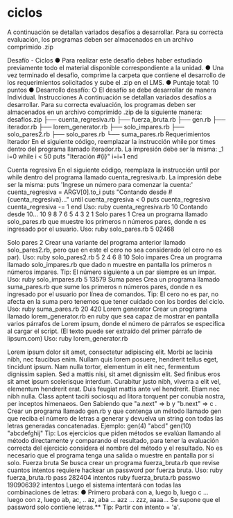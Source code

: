 # ciclos
A continuación se detallan variados desafíos a desarrollar. Para su correcta evaluación, los programas deben ser almacenados en un archivo comprimido .zip

Desafío - Ciclos
● Para realizar este desafío debes haber estudiado previamente todo el material disponible correspondiente a la unidad.
● Una vez terminado el desafío, comprime la carpeta que contiene el desarrollo de los requerimientos solicitados y sube el .zip en el LMS.
● Puntaje total: 10 puntos
● Desarrollo desafío:
○ El desafío se debe desarrollar de manera Individual. Instrucciones
A continuación se detallan variados desafíos a desarrollar. Para su correcta evaluación, los programas deben ser almacenados en un archivo comprimido .zip de la siguiente manera:
desafios.zip
├── cuenta_regresiva.rb ├── fuerza_bruta.rb ├── gen.rb
├── iterador.rb
├── lorem_generator.rb ├── solo_impares.rb ├── solo_pares2.rb
├── solo_pares.rb
└── suma_pares.rb
Requerimientos
Iterador
En el siguiente código, reemplazar la instrucción while por times dentro del programa llamado iterador.rb.
La impresión debe ser la misma:
_1
i=0
while i < 50
puts "Iteración #{i}" i=i+1
end

Cuenta regresiva
En el siguiente código, reemplaza la instrucción until por while dentro del programa llamado cuenta_regresiva.rb.
La impresión debe ser la misma:
puts 'Ingrese un número para comenzar la cuenta:' cuenta_regresiva = ARGV[0].to_i
puts "Contando desde #{cuenta_regresiva}..." until cuenta_regresiva < 0
puts cuenta_regresiva cuenta_regresiva -= 1 end
Uso:
 ruby cuenta_regresiva.rb 10
 Contando desde 10... 10 9 8 7 6 5 4 3 2 1
Solo pares 1
Crea un programa llamado solo_pares.rb que muestre los primeros n números pares, donde n es ingresado por el usuario.
Uso:
ruby solo_pares.rb 5 02468

Solo pares 2
Crear una variante del programa anterior llamado solo_pares2.rb, pero que en este el cero no sea considerado (el cero no es par).
Uso:
 ruby solo_pares2.rb 5
 2 4 6 8 10
Solo impares
Crea un programa llamado solo_impares.rb que dado n muestre en pantalla los primeros n números impares.
Tip: El número siguiente a un par siempre es un impar. Uso:
ruby solo_impares.rb 5 13579
Suma pares
Crea un programa llamado suma_pares.rb que sume los primeros n números pares, donde n es ingresado por el usuario por línea de comandos.
Tip: El cero no es par, no afecta en la suma pero tenemos que tener cuidado con los bordes del ciclo.
Uso:
 ruby suma_pares.rb 20
 420
Lorem generator
Crear un programa llamado lorem_generator.rb en ruby que sea capaz de mostrar en pantalla varios párrafos de Lorem ipsum, donde el número de párrafos se especifica al cargar el script. (El texto puede ser extraído del primer párrafo de lipsum.com)
Uso:
 ruby lorem_generator.rb
 
Lorem ipsum dolor sit amet, consectetur adipiscing elit. Morbi ac lacinia nibh, nec faucibus
enim. Nullam quis lorem posuere, hendrerit tellus eget, tincidunt ipsum. Nam nulla tortor,
elementum in elit nec, fermentum dignissim sapien. Sed a mattis nisi, sit amet dignissim elit.
Sed finibus eros sit amet ipsum scelerisque interdum. Curabitur justo nibh, viverra a elit vel,
elementum hendrerit erat. Duis feugiat mattis ante vel hendrerit. Etiam nec nibh nulla. Class
aptent taciti sociosqu ad litora torquent per conubia nostra, per inceptos himenaeos.
Gen
Sabiendo que "a.next" => b y "b.next" => c . Crear un programa llamado gen.rb y que contenga un método llamado gen que reciba el número de letras a generar y devuelva un string con todas las letras generadas concatenadas.
Ejemplo:
gen(4)
 "abcd"
 gen(10)
 "abcdefghij"
Tip: Los ejercicios que piden métodos se evalúan llamando al método directamente y comparando el resultado, para tener la evaluación correcta del ejercicio considera el nombre del método y el resultado. No es necesario que el programa tenga una salida o muestre en pantalla por si solo.
Fuerza bruta
Se busca crear un programa fuerza_bruta.rb que revise cuantos intentos requiere hackear un password por fuerza bruta.
Uso:
 ruby fuerza_bruta.rb pass
 282404 intentos
 ruby fuerza_bruta.rb passwo
 190906392 intentos
Luego el sistema intentará con todas las combinaciones de letras:
● Primero probará con a, luego b, luego c ... luego con z, luego ab, ac, .. az, aba ... azz ... zzz, aaaa...
Se supone que el password solo contiene letras.** Tip: Partir con intento = 'a'.
